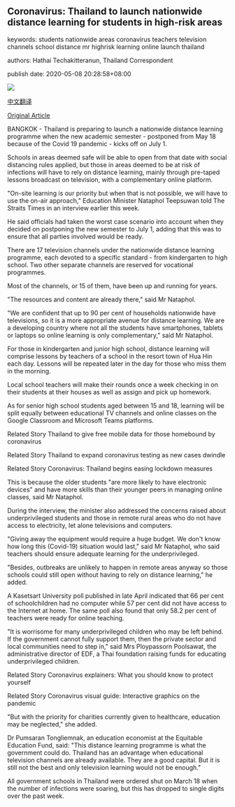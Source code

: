 ## Coronavirus: Thailand to launch nationwide distance learning for students in high-risk areas

keywords: students nationwide areas coronavirus teachers television channels school distance mr highrisk learning online launch thailand

authors: Hathai Techakitteranun, Thailand Correspondent

publish date: 2020-05-08 20:28:58+08:00

![](https://www.straitstimes.com/sites/default/files/styles/x_large/public/articles/2020/05/08/rk_thaistudents_080520.jpg?itok=tiifN4Io)

[中文翻译](Coronavirus%3A%20Thailand%20to%20launch%20nationwide%20distance%20learning%20for%20students%20in%20high-risk%20areas_zh.md)

[Original Article](https://www.straitstimes.com/asia/se-asia/coronavirus-thailand-to-launch-nationwide-distance-learning-for-students-in-high-risk)

BANGKOK - Thailand is preparing to launch a nationwide distance learning programme when the new academic semester - postponed from May 18 because of the Covid 19 pandemic - kicks off on July 1.

Schools in areas deemed safe will be able to open from that date with social distancing rules applied, but those in areas deemed to be at risk of infections will have to rely on distance learning, mainly through pre-taped lessons broadcast on television, with a complementary online platform.

"On-site learning is our priority but when that is not possible, we will have to use the on-air approach," Education Minister Nataphol Teepsuwan told The Straits Times in an interview earlier this week.

He said officials had taken the worst case scenario into account when they decided on postponing the new semester to July 1, adding that this was to ensure that all parties involved would be ready.

There are 17 television channels under the nationwide distance learning programme, each devoted to a specific standard - from kindergarten to high school. Two other separate channels are reserved for vocational programmes.

Most of the channels, or 15 of them, have been up and running for years.

"The resources and content are already there," said Mr Nataphol.

"We are confident that up to 90 per cent of households nationwide have televisions, so it is a more appropriate avenue for distance learning. We are a developing country where not all the students have smartphones, tablets or laptops so online learning is only complementary," said Mr Nataphol.

For those in kindergarten and junior high school, distance learning will comprise lessons by teachers of a school in the resort town of Hua Hin each day. Lessons will be repeated later in the day for those who miss them in the morning.

Local school teachers will make their rounds once a week checking in on their students at their houses as well as assign and pick up homework.

As for senior high school students aged between 15 and 18, learning will be split equally between educational TV channels and online classes on the Google Classroom and Microsoft Teams platforms.

Related Story Thailand to give free mobile data for those homebound by coronavirus

Related Story Thailand to expand coronavirus testing as new cases dwindle

Related Story Coronavirus: Thailand begins easing lockdown measures

This is because the older students "are more likely to have electronic devices" and have more skills than their younger peers in managing online classes, said Mr Nataphol.

During the interview, the minister also addressed the concerns raised about underprivileged students and those in remote rural areas who do not have access to electricity, let alone televisions and computers.

"Giving away the equipment would require a huge budget. We don't know how long this (Covid-19) situation would last," said Mr Nataphol, who said teachers should ensure adequate learning for the underprivileged.

"Besides, outbreaks are unlikely to happen in remote areas anyway so those schools could still open without having to rely on distance learning," he added.

A Kasetsart University poll published in late April indicated that 66 per cent of schoolchildren had no computer while 57 per cent did not have access to the Internet at home. The same poll also found that only 58.2 per cent of teachers were ready for online teaching.

"It is worrisome for many underprivileged children who may be left behind. If the government cannot fully support them, then the private sector and local communities need to step in," said Mrs Ploypassorn Poolsawat, the administrative director of EDF, a Thai foundation raising funds for educating underprivileged children.

Related Story Coronavirus explainers: What you should know to protect yourself

Related Story Coronavirus visual guide: Interactive graphics on the pandemic

"But with the priority for charities currently given to healthcare, education may be neglected," she added.

Dr Pumsaran Tongliemnak, an education economist at the Equitable Education Fund, said: "This distance learning programme is what the government could do. Thailand has an advantage when educational television channels are already available. They are a good capital. But it is still not the best and only television learning would not be enough."

All government schools in Thailand were ordered shut on March 18 when the number of infections were soaring, but this has dropped to single digits over the past week.